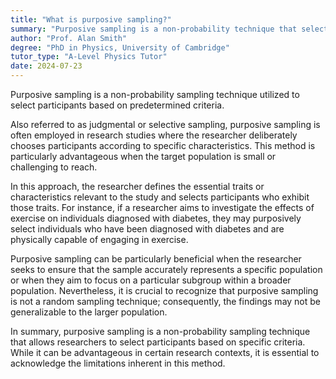 ```yaml
---
title: "What is purposive sampling?"
summary: "Purposive sampling is a non-probability technique that selects participants according to predetermined criteria, ensuring that the sample is relevant to the research objectives."
author: "Prof. Alan Smith"
degree: "PhD in Physics, University of Cambridge"
tutor_type: "A-Level Physics Tutor"
date: 2024-07-23
---
```


Purposive sampling is a non-probability sampling technique utilized to select participants based on predetermined criteria.

Also referred to as judgmental or selective sampling, purposive sampling is often employed in research studies where the researcher deliberately chooses participants according to specific characteristics. This method is particularly advantageous when the target population is small or challenging to reach.

In this approach, the researcher defines the essential traits or characteristics relevant to the study and selects participants who exhibit those traits. For instance, if a researcher aims to investigate the effects of exercise on individuals diagnosed with diabetes, they may purposively select individuals who have been diagnosed with diabetes and are physically capable of engaging in exercise.

Purposive sampling can be particularly beneficial when the researcher seeks to ensure that the sample accurately represents a specific population or when they aim to focus on a particular subgroup within a broader population. Nevertheless, it is crucial to recognize that purposive sampling is not a random sampling technique; consequently, the findings may not be generalizable to the larger population.

In summary, purposive sampling is a non-probability sampling technique that allows researchers to select participants based on specific criteria. While it can be advantageous in certain research contexts, it is essential to acknowledge the limitations inherent in this method.
    